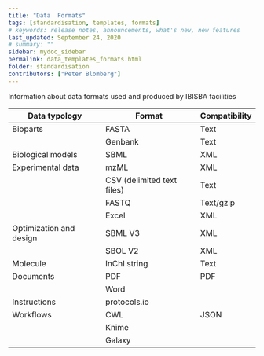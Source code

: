 ```yaml
---
title: "Data  Formats"
tags: [standardisation, templates, formats]
# keywords: release notes, announcements, what's new, new features
last_updated: September 24, 2020
# summary: ""
sidebar: mydoc_sidebar
permalink: data_templates_formats.html
folder: standardisation
contributors: ["Peter Blomberg"]
---
```


Information about data formats used and produced by IBISBA facilities

| Data typology           | Format                     | Compatibility |
|-------------------------|----------------------------|---------------|
| Bioparts                | FASTA                      | Text          |
|                         | Genbank                    | Text          |
| Biological models       | SBML                       | XML           |
| Experimental data       | mzML                       | XML           |
|                         | CSV (delimited text files) | Text          |
|                         | FASTQ                      | Text/gzip     |
|                         | Excel                      | XML           |
| Optimization and design | SBML V3                    | XML           |
|                         | SBOL V2                    | XML           |
| Molecule                | InChI string               | Text          |
| Documents               | PDF                        | PDF           |
|                         | Word                       |               |
| Instructions            | protocols.io               |               |
| Workflows               | CWL                        | JSON          |
|                         | Knime                      |               |
|                         | Galaxy                     |               |
